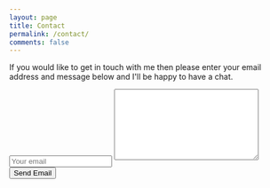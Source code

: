 ```yaml
---
layout: page
title: Contact
permalink: /contact/
comments: false
---
```


If you would like to get in touch with me then please enter your email address and message below and I'll be happy to have a chat.

<form method="POST" action="//formspree.io/knoxjeffrey@outlook.com">
  <input type="email" name="_replyto" placeholder="Your email">
  <textarea name="message" rows="5" style="margin: 0px 0px 7.1875px; width: 260px; height: 128px;"></textarea>
  <input type="text" name="_gotcha" style="display:none">
  <button type="submit">Send Email</button>
</form>
